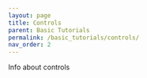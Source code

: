 ```yaml
---
layout: page
title: Controls
parent: Basic Tutorials
permalink: /basic_tutorials/controls/
nav_order: 2
---
```


Info about controls